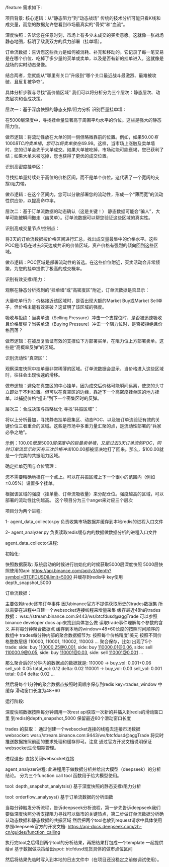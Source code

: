 /feature 需求如下:

项目背景:
核心逻辑：从“静态阻力”到“动态战场”
传统的技术分析可能只看K线和成交量，而您的数据允许您看到市场最真实的“骨架”和“血流”。

深度快照：告诉您在任意时刻，市场上有多少未成交的买卖意愿。这就像一张战场静态地图，标明了敌我双方的兵力部署（挂单墙）。

订单流数据：告诉您这些兵力是如何被消耗、补充和移动的。它记录了每一笔交易是在哪个价位、吃掉了多少量的买单或卖单，以及是否有新的挂单进入。这就像是战场的实时动态录像。

结合两者，您就能从“哪里有关口”升级到“哪个关口最近战斗最激烈、最难被攻破、且反复被争夺”。

具体分析步骤与寻找“高价值区域”
我们可以将分析分为三个层次：静态层次、动态层次和合成决策。

层次一：基于深度快照的静态支撑/阻力分析
识别巨量挂单墙：

在5000层深度中，寻找挂单量显著高于周围平均水平的价位。这些是强大的静态阻力位。

做市逻辑：将流动性放在大单的同一侧但略微靠前的位置。例如，如果$50.00有1000 BTC的卖单墙，您可以将卖单放在$49.99。这样，当市场上涨触及卖单墙时，您的订单会先于大单成交。如果大单被吃掉，市场动能可能衰竭，您已获利了结；如果大单未被吃掉，您也获得了更优的成交位置。

识别高密度挂单区：

寻找挂单量持续处于高位的价格区间，而不是单个价位。这代表了一个宽阔的支撑/阻力带。

做市逻辑：在这个区间内，您可以分散部署您的流动性，形成一个“薄而宽”的流动性供应带，以提高命中率。

层次二：基于订单流数据的动态确认（这是关键！）
静态数据可能会“骗人”，大单可能被瞬间撤走（幽灵单）。订单流数据可以帮您验证这些区域的真实性。

识别高成交量节点/控制点：

将3天的订单流数据按价格区间进行汇总，找出成交量最集中的价格水平。这些POC是市场在过去3天达成共识的价值区域，资产价格有强烈的倾向回到这些区域。

做市逻辑：POC区域是部署流动性的首选。在这些价位附近，买卖活动会非常频繁，为您的挂单提供了极高的成交概率。

识别有效支撑/阻力：

观察在静态分析找到的“挂单墙”或“高密度区”附近，订单流数据是否显示：

大量吃单行为：价格接近该区域时，是否出现大额的Market Buy或Market Sell单子，但价格未能有效突破？这证明了该区域的强度。

吸收与拒绝：当卖单流（Selling Pressure）冲击一个支撑位时，是否被迅速吸收且价格反弹？当买单流（Buying Pressure）冲击一个阻力位时，是否被拒绝且价格回落？

做市逻辑：在被反复验证有效的支撑位下方部署买单，在阻力位上方部署卖单。这些是“高概率反弹”的区域。

识别流动性“真空区”：

观察深度快照中挂单量非常稀薄的区域。订单流数据会显示，当价格进入这些区域时，往往会出现快速的滑移。

做市逻辑：避免在真空区的中心挂单，因为成交后价格可能瞬间远离，使您的头寸立即处于不利位置。但可以在真空区的边缘，靠近下一个高密度挂单区的地方挂单，以捕捉价格“撞击”到下一个密集区时的反弹。

层次三：合成决策与策略优化
寻找“共振区域”：

将以上分析叠加，寻找静态挂单密集区、动态POC、以及被订单流验证有效的关键价位三者重合的区域。这些是市场中多重力量汇聚的点，是流动性部署的“兵家必争之地”。

示例：$100.00既是5000层深度中的巨量卖单墙，又是过去3天订单流的POC，同时订单流显示昨天有三次价格冲击$100.00都被坚决地打了回来。那么，$100.00就是一个完美的共振阻力区域。

确定挂单范围与仓位管理：

您不需要精确地挂在一个点上。可以在共振区域上下一个很小的范围内（例如±0.05%）设置多个挂单。

根据该区域的强度（挂单量、订单流吸收量）来分配仓位。强度越高的区域，可以部署的流动性比例越高。
这个项目分为三个anget来对应三个层次

项目分为两个进程:

1- agent_data_collector.py  负责收集市场数据并缓存到本地redis的进程入口文件

2- agent_analyzer.py        负责读取redis缓存内的数据做数据分析的进程入口文件

agent_data_collector进程:

初始化:

快照数据获取: 系统启动的时候进行初始化的时候获取5000层深度快照
5000层快照使用的api: https://api.binance.com/api/v3/depth?symbol=BTCFDUSD&limit=5000
并缓存到redis中 key使用 depth_snapshot_5000

订单流数据：

主要依赖trade逐笔订单事件 因为binance官方不提供获取历史的trades数据集
所以需要在进程中自建一个websocket连接线程来增量采集 缓存最近48h的trades数据：
wss://stream.binance.com:9443/ws/btcfdusd@aggTrade
可以参照binance developer docs api来找到具体怎么做 读取trade事件理解每个参数的含义 并将每分钟聚合数据点 缓存到本地的window=48*60长度的按照时间顺序的数组中
trades每分钟内部的聚合数据细节为:
按照每个价格精度1美元
按照不同价格整数层级 110000, 110001, 110002, 110003 ... 聚合保存，比如 出现了5个trade: side: buy 110000.25@0.001, side: buy 110000.01@0.06, side: sell 110000.9@0.05, side: buy 110001@0.03, side: sell 110001@0.001 ... 

那么聚合后的1分钟内的数据点的数据就是:
110000 -> buy_vol: 0.001+0.06
          sell_vol: 0.05
          total_vol: 0.12
          delta: 0.02
110001 -> buy_vol: 0.03
          sell_vol: 0.001
          total: 0.04
          delta: 0.02
...

然后将每个1分钟的聚合数据点按照时间顺序保存到redis key=trades_window 中缓存 滑动窗口长度为48*60

运行阶段:

深度快照数据按照每分钟调用一次rest api获取一次新的并插入到redis的滑动窗口里 到redis的depth_snapshot_5000  保留最近60个滑动窗口长度

trades 的获取：
通过创建一个websocket连接的线程去连接市场数据websocket: wss://stream.binance.com:9443/ws/btcfdusd@aggTrade
将实时推送数据按照前面的要求处理和缓存即可。注意 通过官方开发文档说明保证websocket生命周期管理。


进程退出: 直接关闭websocket连接




agent_analyzer进程:
此进程用于做数据分析并给出大模型（deepseek）的分析结论。
分为三个function call tool 函数用于给大模型使用。

tool: depth_snapshot_analytsis()  基于深度快照的静态支撑/阻力分析

tool: orderflow_analysys() 基于订单流数据的分析函数  



当每分钟触发分析流程，告诉deepseek分析流程，第一步先告诉deepseek我们要做深度快照分析支撑阻力寻找可以做市的关键热点，第二步做订单流数据分析确认动态数据和静态数据的共振区域 然后把两个tool也放到request请求中具体使用参照deepseek官方的开发文档: https://api-docs.deepseek.com/zh-cn/guides/function_calling

执行完tool之后得到两个tool的分析结果，再把结果打包成一个template 一起提供给ai 基于数据做决策给出spot: btcfdusd现货具体的做市点位区间

然后将结果先临时写入到本地的日志文件中（在项目还没稳定之前做调试使用）。
